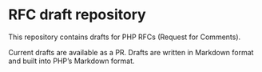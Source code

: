 # RFC draft repository

This repository contains drafts for PHP RFCs (Request for Comments).

Current drafts are available as a PR. Drafts are written in Markdown format and built into PHP’s Markdown format.
